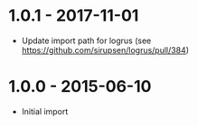 # 1.0.1 - 2017-11-01

* Update import path for logrus (see https://github.com/sirupsen/logrus/pull/384)

# 1.0.0 - 2015-06-10

* Initial import
